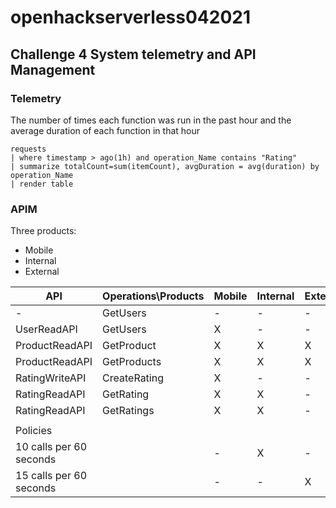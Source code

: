 # openhackserverless042021

## Challenge 4 System telemetry and API Management

### Telemetry

The number of times each function was run in the past hour and the average duration of each function in that hour
``` kusto
requests
| where timestamp > ago(1h) and operation_Name contains "Rating"
| summarize totalCount=sum(itemCount), avgDuration = avg(duration) by operation_Name
| render table
```

### APIM

Three products:
- Mobile
- Internal
- External

|API|Operations\Products|Mobile|Internal|External|
|---|---|---|---|---|
|-|GetUsers|-|-|-|
|UserReadAPI|GetUsers|X|-|-|
|ProductReadAPI|GetProduct|X|X|X|
|ProductReadAPI|GetProducts|X|X|X|
|RatingWriteAPI|CreateRating|X|-|-|
|RatingReadAPI|GetRating|X|X|-|
|RatingReadAPI|GetRatings|X|X|-|
| | | | | |
|Policies|
|10 calls per 60 seconds| |-|X|-|
|15 calls per 60 seconds| |-|-|X|


